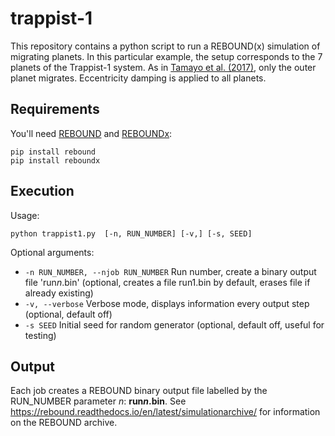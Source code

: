 # trappist-1

This repository contains a python script to run a REBOUND(x) simulation of migrating planets. 
In this particular example, the setup corresponds to the 7 planets of the Trappist-1 system. 
As in [Tamayo et al. (2017)](https://ui.adsabs.harvard.edu/abs/2017ApJ...840L..19T/abstract),  only the outer planet migrates. Eccentricity damping is applied to all planets.

## Requirements

You'll need [REBOUND](https://github.com/hannorein/rebound) and [REBOUNDx](https://github.com/dtamayo/reboundx):
```shell
pip install rebound
pip install reboundx
```

## Execution

Usage:

```shell
python trappist1.py  [-n, RUN_NUMBER] [-v,] [-s, SEED]
```

Optional arguments:

* `-n RUN_NUMBER, --njob RUN_NUMBER` Run number, create a binary output file 'run*n*.bin' (optional, creates a file run1.bin by default, erases file if already existing)
* `-v, --verbose` Verbose mode, displays information every output step (optional, default off)
* `-s SEED` Initial seed for random generator (optional, default off, useful for testing)

## Output

Each job creates a REBOUND binary output file labelled by the RUN_NUMBER parameter *n*: **run*n*.bin**.
See https://rebound.readthedocs.io/en/latest/simulationarchive/ for information on the REBOUND archive.
